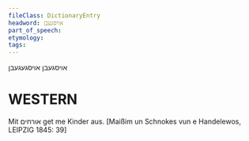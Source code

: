 ```yaml
---
fileClass: DictionaryEntry
headword: אויסגעבן
part_of_speech: 
etymology: 
tags: 
---
```

אויסגעבן
אויסגעגעבן

WESTERN
========

Mit אורחים get me Kinder aus.
[Maißim un Schnokes vun e Handelewos, LEIPZIG 1845: 39]